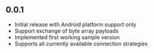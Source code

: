 ## 0.0.1

* Initial release with Android platform support only
* Support exchange of byte array payloads
* Implemented first working sample version
* Supports all currently available connection strategies
